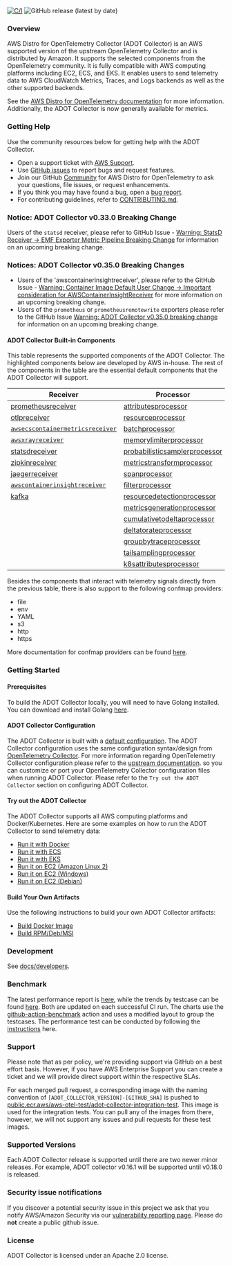 [![C/I](https://github.com/aws-observability/aws-otel-collector/actions/workflows/CI.yml/badge.svg?branch=main)](https://github.com/aws-observability/aws-otel-collector/actions/workflows/CI.yml)
![GitHub release (latest by date)](https://img.shields.io/github/v/release/aws-observability/aws-otel-collector)



### Overview

AWS Distro for OpenTelemetry Collector (ADOT Collector) is an AWS supported version of the upstream OpenTelemetry Collector and is distributed by Amazon. It supports the selected components from the OpenTelemetry community. It is fully compatible with AWS computing platforms including EC2, ECS, and EKS. It enables users to send telemetry data to AWS CloudWatch Metrics, Traces, and Logs backends as well as the other supported backends.

See the [AWS Distro for OpenTelemetry documentation](https://aws-otel.github.io/docs/getting-started/collector) for more information. Additionally, the ADOT Collector is now generally available for metrics.

### Getting Help

Use the community resources below for getting help with the ADOT Collector.
* Open a support ticket with [AWS Support](http://docs.aws.amazon.com/awssupport/latest/user/getting-started.html).
* Use [GitHub issues](https://github.com/aws-observability/aws-otel-collector/issues) to report bugs and request features.
* Join our GitHub [Community](https://github.com/aws-observability/aws-otel-community) for AWS Distro for OpenTelemetry to ask your questions, file issues, or request enhancements.
* If you think you may have found a bug, open a [bug report](https://github.com/aws-observability/aws-otel-collector/issues/new?template=bug_report.md).
* For contributing guidelines, refer to [CONTRIBUTING.md](CONTRIBUTING.md).

### Notice: ADOT Collector v0.33.0 Breaking Change
Users of the `statsd` receiver, please refer to GitHub Issue - [Warning: StatsD Receiver → EMF Exporter Metric Pipeline Breaking Change](https://github.com/aws-observability/aws-otel-collector/issues/2249)
for information on an upcoming breaking change.

### Notices: ADOT Collector v0.35.0 Breaking Changes
* Users of the 'awscontainerinsightreceiver', please refer to the GitHub Issue - [Warning: Container Image Default User Change → Important consideration for AWSContainerInsightReceiver](https://github.com/aws-observability/aws-otel-collector/issues/2317) for more information on an upcoming breaking change.
* Users of the `prometheus` or `prometheusremotewrite` exporters please refer to the GitHub Issue [Warning: ADOT Collector v0.35.0 breaking change](https://github.com/aws-observability/aws-otel-collector/issues/xxx)
for information on an upcoming breaking change.

#### ADOT Collector Built-in Components

This table represents the supported components of the ADOT Collector. The highlighted components below are developed by AWS in-house. The rest of the components in the table are the essential default components that the ADOT Collector will support.

| Receiver                                                                                                                                                | Processor                                                                                                                                                                             | Exporter                                                                                                                                                                             | Extensions                                                                                                                                      |
|---------------------------------------------------------------------------------------------------------------------------------------------------------|---------------------------------------------------------------------------------------------------------------------------------------------------------------------------------------|--------------------------------------------------------------------------------------------------------------------------------------------------------------------------------------|-------------------------------------------------------------------------------------------------------------------------------------------------|
| [prometheusreceiver](https://github.com/open-telemetry/opentelemetry-collector-contrib/tree/main/receiver/prometheusreceiver#prometheus-receiver)       | [attributesprocessor](https://github.com/open-telemetry/opentelemetry-collector-contrib/tree/main/processor/attributesprocessor#attributes-processor)                                 | [`awsxrayexporter`](https://github.com/open-telemetry/opentelemetry-collector-contrib/tree/main/exporter/awsxrayexporter)                                                            | [healthcheckextension](https://github.com/open-telemetry/opentelemetry-collector-contrib/tree/main/extension/healthcheckextension#health-check) |
| [otlpreceiver](https://github.com/open-telemetry/opentelemetry-collector/tree/main/receiver/otlpreceiver#otlp-receiver)                                 | [resourceprocessor](https://github.com/open-telemetry/opentelemetry-collector-contrib/tree/main/processor/resourceprocessor#resource-processor)                                       | [`awsemfexporter`](https://github.com/open-telemetry/opentelemetry-collector-contrib/tree/main/exporter/awsemfexporter)                                                              | [pprofextension](https://github.com/open-telemetry/opentelemetry-collector-contrib/tree/main/extension/pprofextension#performance-profiler)     |
| [`awsecscontainermetricsreceiver`](https://github.com/open-telemetry/opentelemetry-collector-contrib/tree/main/receiver/awsecscontainermetricsreceiver) | [batchprocessor](https://github.com/open-telemetry/opentelemetry-collector/tree/main/processor/batchprocessor#batch-processor)                                                        | [prometheusremotewriteexporter](https://github.com/open-telemetry/opentelemetry-collector-contrib/tree/main/exporter/prometheusremotewriteexporter#prometheus-remote-write-exporter) | [zpagesextension](https://github.com/open-telemetry/opentelemetry-collector/tree/main/extension/zpagesextension#zpages)                         |
| [`awsxrayreceiver`](https://github.com/open-telemetry/opentelemetry-collector-contrib/tree/main/receiver/awsxrayreceiver)                               | [memorylimiterprocessor](https://github.com/open-telemetry/opentelemetry-collector/tree/main/processor/memorylimiterprocessor#memory-limiter-processor)                               | [loggingexporter](https://github.com/open-telemetry/opentelemetry-collector/tree/main/exporter/loggingexporter#logging-exporter)                                                     | [`ecsobserver`](https://github.com/open-telemetry/opentelemetry-collector-contrib/tree/main/extension/observer/ecsobserver)                     |
| [statsdreceiver](https://github.com/open-telemetry/opentelemetry-collector-contrib/tree/main/receiver/statsdreceiver#statsd-receiver)                   | [probabilisticsamplerprocessor](https://github.com/open-telemetry/opentelemetry-collector-contrib/tree/main/processor/probabilisticsamplerprocessor#probabilistic-sampling-processor) | [otlpexporter](https://github.com/open-telemetry/opentelemetry-collector/tree/main/exporter/otlpexporter)                                                                            | [`awsproxy`](https://github.com/open-telemetry/opentelemetry-collector-contrib/tree/main/extension/awsproxy)                                    |
| [zipkinreceiver](https://github.com/open-telemetry/opentelemetry-collector-contrib/tree/main/receiver/zipkinreceiver#zipkin-receiver)                   | [metricstransformprocessor](https://github.com/open-telemetry/opentelemetry-collector-contrib/tree/main/processor/metricstransformprocessor#metrics-transform-processor)              | [fileexporter](https://github.com/open-telemetry/opentelemetry-collector-contrib/tree/main/exporter/fileexporter#file-exporter)                                                      | [ballastextention](https://github.com/open-telemetry/opentelemetry-collector/tree/main/extension/ballastextension#memory-ballast)               |
| [jaegerreceiver](https://github.com/open-telemetry/opentelemetry-collector-contrib/tree/main/receiver/jaegerreceiver#jaeger-receiver)                   | [spanprocessor](https://github.com/open-telemetry/opentelemetry-collector-contrib/tree/main/processor/spanprocessor#span-processor)                                                   | [otlphttpexporter](https://github.com/open-telemetry/opentelemetry-collector/tree/main/exporter/otlphttpexporter#otlphttp-exporter)                                                  | [`sigv4authextension`](https://github.com/open-telemetry/opentelemetry-collector-contrib/tree/main/extension/sigv4authextension)                |
| [`awscontainerinsightreceiver`](https://github.com/open-telemetry/opentelemetry-collector-contrib/tree/main/receiver/awscontainerinsightreceiver)       | [filterprocessor](https://github.com/open-telemetry/opentelemetry-collector-contrib/tree/main/processor/filterprocessor#filter-processor)                                             | [prometheusexporter](https://github.com/open-telemetry/opentelemetry-collector-contrib/tree/main/exporter/prometheusexporter#prometheus-exporter)                                    |                                                                                                                                                 |
| [kafka](https://github.com/open-telemetry/opentelemetry-collector-contrib/tree/main/receiver/kafkareceiver)                                             | [resourcedetectionprocessor](https://github.com/open-telemetry/opentelemetry-collector-contrib/tree/main/processor/resourcedetectionprocessor#resource-detection-processor)           | [datadogexporter](https://github.com/open-telemetry/opentelemetry-collector-contrib/tree/main/exporter/datadogexporter#datadog-exporter)                                             |                                                                                                                                                 |
|                                                                                                                                                         | [metricsgenerationprocessor](https://github.com/open-telemetry/opentelemetry-collector-contrib/tree/main/processor/metricsgenerationprocessor#metrics-generation-processor)           | [dynatraceexporter](https://github.com/open-telemetry/opentelemetry-collector-contrib/tree/main/exporter/dynatraceexporter#dynatrace-exporter)                                       |                                                                                                                                                 |
|                                                                                                                                                         | [cumulativetodeltaprocessor](https://github.com/open-telemetry/opentelemetry-collector-contrib/tree/main/processor/cumulativetodeltaprocessor#cumulative-to-delta-processor)          | [sapmexporter](https://github.com/open-telemetry/opentelemetry-collector-contrib/tree/main/exporter/sapmexporter#sapm-exporter)                                                      |                                                                                                                                                 |
|                                                                                                                                                         | [deltatorateprocessor](https://github.com/open-telemetry/opentelemetry-collector-contrib/tree/main/processor/deltatorateprocessor#delta-to-rate-processor)                            | [signalfxexporter](https://github.com/open-telemetry/opentelemetry-collector-contrib/tree/main/exporter/signalfxexporter#signalfx-metrics-exporter)                                  |                                                                                                                                                 |
|                                                                                                                                                         | [groupbytraceprocessor](https://github.com/open-telemetry/opentelemetry-collector-contrib/tree/main/processor/groupbytraceprocessor)                                                  | [logzioexporter](https://github.com/open-telemetry/opentelemetry-collector-contrib/tree/main/exporter/logzioexporter#logzio-exporter)                                                |                                                                                                                                                 |
|                                                                                                                                                         | [tailsamplingprocessor](https://github.com/open-telemetry/opentelemetry-collector-contrib/tree/main/processor/tailsamplingprocessor)                                                  | [kafka](https://github.com/open-telemetry/opentelemetry-collector-contrib/tree/main/exporter/kafkaexporter)                                                                          |                                                                                                                                                 |
|                                                                                                                                                         | [k8sattributesprocessor](https://github.com/open-telemetry/opentelemetry-collector-contrib/tree/main/processor/k8sattributesprocessor)                                                | [loadbalancingexporter](https://github.com/open-telemetry/opentelemetry-collector-contrib/tree/main/exporter/loadbalancingexporter)                                                  |                                                                                                                                                 |


Besides the components that interact with telemetry signals directly from the previous table, there is also support to the following confmap providers:

* file
* env
* YAML
* s3
* http
* https

More documentation for confmap providers can be found [here](https://aws-otel.github.io/docs/components/confmap-providers).

### Getting Started

#### Prerequisites

To build the ADOT Collector locally, you will need to have Golang installed. You can download and install Golang [here](https://golang.org/doc/install).

#### ADOT Collector Configuration

The ADOT Collector is built with a [default configuration](https://github.com/aws-observability/aws-otel-collector/blob/main/config.yaml).
The ADOT Collector configuration uses the same configuration syntax/design from [OpenTelemetry Collector](https://github.com/open-telemetry/opentelemetry-collector). For more information regarding OpenTelemetry Collector configuration please refer to the [upstream documentation](https://opentelemetry.io/docs/collector/configuration/). 
so you can customize or port your OpenTelemetry Collector configuration files when running ADOT Collector. Please refer to the `Try out the ADOT Collector` section on configuring ADOT Collector.

#### Try out the ADOT Collector

The ADOT Collector supports all AWS computing platforms and Docker/Kubernetes. Here are some examples on how to run the ADOT Collector to send telemetry data:

* [Run it with Docker](docs/developers/docker-demo.md)
* [Run it with ECS](https://aws-otel.github.io/docs/setup/ecs)
* [Run it with EKS](https://aws-otel.github.io/docs/getting-started/adot-eks-add-on)
* [Run it on EC2 (Amazon Linux 2)](docs/developers/linux-rpm-demo.md)
* [Run it on EC2 (Windows)](docs/developers/windows-other-demo.md)
* [Run it on EC2 (Debian)](docs/developers/debian-deb-demo.md)

#### Build Your Own Artifacts

Use the following instructions to build your own ADOT Collector artifacts:

* [Build Docker Image](docs/developers/build-docker.md)
* [Build RPM/Deb/MSI](docs/developers/build-aoc.md)

### Development

See [docs/developers](docs/developers/README.md).

### Benchmark

The latest performance report is [here](https://aws-observability.github.io/aws-otel-collector/benchmark/report), while the trends by testcase can be found [here](https://aws-observability.github.io/aws-otel-collector/benchmark/trend).
Both are updated on each successful CI run. The charts use the [github-action-benchmark](https://github.com/benchmark-action/github-action-benchmark) action and uses a modified layout to group the testcases.
The performance test can be conducted by following the [instructions](https://github.com/aws-observability/aws-otel-test-framework/blob/terraform/docs/get-performance-model.md) here.

### Support

 Please note that as per policy, we're providing support via GitHub on a best effort basis. However, if you have AWS Enterprise Support you can create a ticket and we will provide direct support within the respective SLAs.

For each merged pull request, a corresponding image with the naming convention of ```[ADOT_COLLECTOR_VERSION]-[GITHUB_SHA]``` is pushed to [public.ecr.aws/aws-otel-test/adot-collector-integration-test](https://gallery.ecr.aws/aws-otel-test/adot-collector-integration-test). 
This image is used for the integration tests. You can pull any of the images from there, however, we will not support any issues and pull requests for these test images.

### Supported Versions

Each ADOT Collector release is supported until there are two newer minor releases. For example, ADOT collector v0.16.1 will be supported until v0.18.0 is released.

### Security issue notifications
If you discover a potential security issue in this project we ask that you notify AWS/Amazon Security via our [vulnerability reporting page](http://aws.amazon.com/security/vulnerability-reporting/). Please do **not** create a public github issue.

### License

ADOT Collector is licensed under an Apache 2.0 license.
